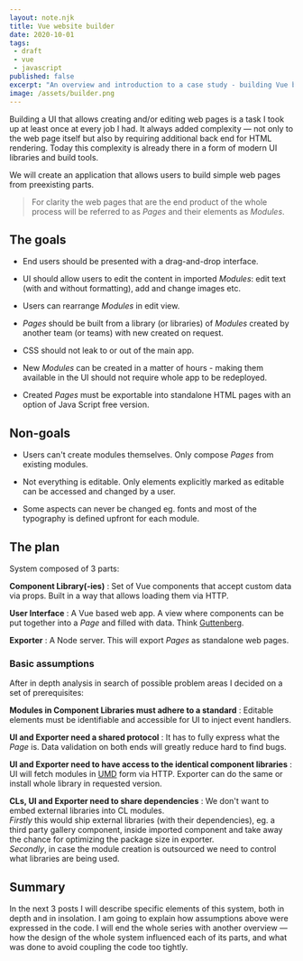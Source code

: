 ```yaml
---
layout: note.njk
title: Vue website builder
date: 2020-10-01
tags: 
 - draft
 - vue
 - javascript
published: false
excerpt: "An overview and introduction to a case study - building Vue based websites inside a Vue application."
image: /assets/builder.png
---
```


Building a UI that allows creating and/or editing web pages is a task I took up at least once at every job I had. It always added complexity — not only to the web page itself but also by requiring additional back end for HTML rendering. Today this complexity is already there in a form of modern UI libraries and build tools.

We will create an application that allows users to build simple web pages from preexisting parts.

> For clarity the web pages that are the end product of the whole process will be referred to as *Pages* and their elements as *Modules*.

## The goals

- End users should be presented with a drag-and-drop interface.

- UI should allow users to edit the content in imported *Modules*: edit text (with and without formatting), add and change images etc.

- Users can rearrange *Modules* in edit view.

- *Pages* should be built from a library (or libraries) of *Modules* created by another team (or teams) with new created on request.

- CSS should not leak to or out of the main app.

- New *Modules* can be created in a matter of hours - making them available in the UI should not require whole app to be redeployed.

- Created *Pages* must be exportable into standalone HTML pages with an option of Java&nbsp;Script free version.

## Non-goals

- Users can't create modules themselves. Only compose *Pages* from existing modules.

- Not everything is editable. Only elements explicitly marked as editable can be accessed and changed by a user.

- Some aspects can never be changed eg. fonts and most of the typography is defined upfront for each module.

## The plan

System composed of 3 parts:

**Component Library(-ies)**
: Set of Vue components that accept custom data via props. Built in a way that allows loading them via HTTP.

**User Interface**
: A Vue based web app. A view where components can be put together into a *Page* and filled with data. Think [Guttenberg](https://wordpress.org/gutenberg/).

**Exporter**
: A Node server. This will export *Pages* as standalone web pages.

### Basic assumptions

After in depth analysis in search of possible problem areas I decided on a set of prerequisites:

**Modules in Component Libraries must adhere to a standard**
: Editable elements must be identifiable and accessible for UI to inject event handlers.

**UI and Exporter need a shared protocol**
: It has to fully express what the *Page* is. Data validation on both ends will greatly reduce hard to find bugs.

**UI and Exporter need to have access to the identical component libraries**
: UI will fetch modules in [UMD](https://github.com/umdjs/umd) form via HTTP. Exporter can do the same or install whole library in requested version.

**CLs, UI and Exporter need to share dependencies**
: We don't want to embed external libraries into CL modules.  
  *Firstly* this would ship external libraries (with their dependencies), eg. a third party gallery component, inside imported component and take away the chance for optimizing the package size in exporter.  
  *Secondly*, in case the module creation is outsourced we need to control what libraries are being used.

## Summary

In the next 3 posts I will describe specific elements of this system, both in depth and in insolation. I am going to explain how assumptions above were expressed in the code. I will end the whole series with another overview — how the design of the whole system influenced each of its parts, and what was done to avoid coupling the code too tightly.
